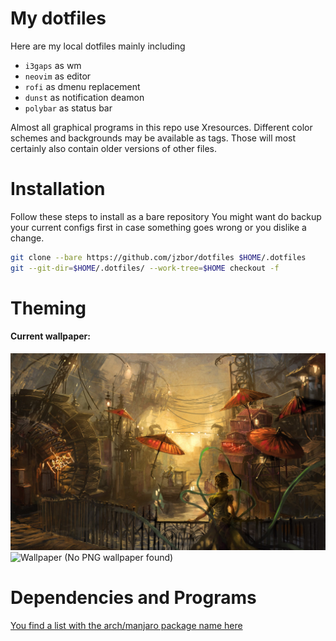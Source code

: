 # My dotfiles

Here are my local dotfiles mainly including

* `i3gaps` as wm
* `neovim` as editor
* `rofi` as dmenu replacement
* `dunst` as notification deamon
* `polybar` as status bar

Almost all graphical programs in this repo use Xresources.
Different color schemes and backgrounds may be available as tags. Those will most certainly also contain older versions of other files.


# Installation

Follow these steps to install as a bare repository
You might want do backup your current configs first in case something goes wrong or you dislike a change.
``` sh
git clone --bare https://github.com/jzbor/dotfiles $HOME/.dotfiles
git --git-dir=$HOME/.dotfiles/ --work-tree=$HOME checkout -f
```

# Theming

#### Current wallpaper:
![Wallpaper (No JPEG wallpaper found)](.config/background.jpg)
![Wallpaper (No PNG wallpaper found)](.config/background.png)

# Dependencies and Programs
[You find a list with the arch/manjaro package name here](.config/assets/programs.txt)
